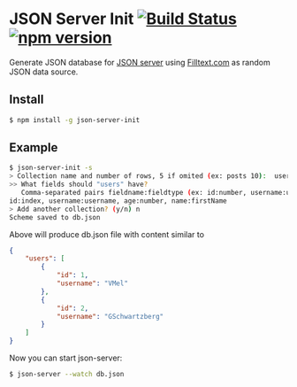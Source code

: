 # JSON Server Init [![Build Status](https://travis-ci.org/dfsq/json-server-init.svg)](https://travis-ci.org/dfsq/json-server-init) [![npm version](https://badge.fury.io/js/json-server-init.svg)](https://www.npmjs.com/package/json-server-init)

Generate JSON database for [JSON server](https://github.com/typicode/json-server) using [Filltext.com](http://filltext.com) as random JSON data source.

## Install

```bash
$ npm install -g json-server-init
```

## Example

```bash
$ json-server-init -s
> Collection name and number of rows, 5 if omited (ex: posts 10):  users 6
>> What fields should "users" have?
   Comma-separated pairs fieldname:fieldtype (ex: id:number, username:username)
id:index, username:username, age:number, name:firstName
> Add another collection? (y/n) n
Scheme saved to db.json
```

Above will produce db.json file with content similar to

```json
{
    "users": [
        {
            "id": 1,
            "username": "VMel"
        },
        {
            "id": 2,
            "username": "GSchwartzberg"
        }
    ]
}
```

Now you can start json-server:

```bash
$ json-server --watch db.json
```